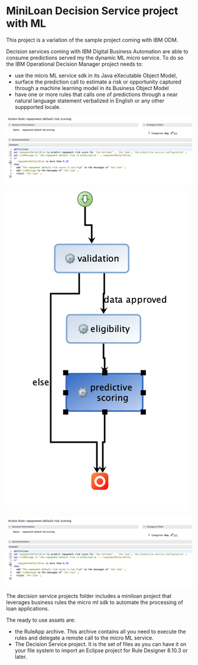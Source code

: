 # MiniLoan Decision Service project with ML

This project is a variation of the sample project coming with IBM ODM.

Decision services coming with IBM Digital Business Automation are able to consume predictions served my the dynamic ML micro service. To do so the IBM Operational Decision Manager project needs to:
- use the micro ML service sdk in its Java eXecutable Object Model,
- surface the prediction call to estimate a risk or opportunity captured through a machine learning model in its Business Object Model
- have one or more rules that calls one of predictions through a near natural language statement verbalized in English or any other suppported locale.

![Rule calling the prediction](../docs/images/rule-with-ml.png "A rule calling a prediction of a repayment loan default")
 
![Ruleflow calling the prediction](../docs/images/miniloan-ruleflow-with-ml.png "A ruleflow with a task that cares about the ML estimated risk management")
  
![Rule project](../docs/images/rule-with-ml.png "A rule calling a prediction of a repayment loan default")


The decision service projects folder includes a miniloan project that leverages business rules the micro ml sdk to automate the processing of loan applications.

The ready to use assets are:
- the RuleApp archive. This archive contains all you need to execute the rules and delegate a remote call to the micro ML service.
- The Decision Service project. It is the set of files as you can have it on your file system to import an Eclipse project for Rule Designer 8.10.3 or later.
